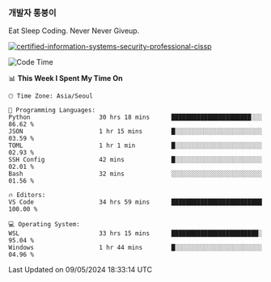 ### 개발자 통붕이
Eat Sleep Coding.
Never Never Giveup.

[![certified-information-systems-security-professional-cissp](https://user-images.githubusercontent.com/44606727/157613689-acd84ec6-5f8f-4e79-89d9-a8d51f033634.png)](https://www.credly.com/badges/f394a010-85a0-450b-9136-8043af01d71c/public_url)

<!--START_SECTION:waka-->
![Code Time](http://img.shields.io/badge/Code%20Time-2%2C894%20hrs%2034%20mins-blue)

📊 **This Week I Spent My Time On** 

```text
🕑︎ Time Zone: Asia/Seoul

💬 Programming Languages: 
Python                   30 hrs 18 mins      ██████████████████████░░░   86.62 % 
JSON                     1 hr 15 mins        █░░░░░░░░░░░░░░░░░░░░░░░░   03.59 % 
TOML                     1 hr 1 min          █░░░░░░░░░░░░░░░░░░░░░░░░   02.93 % 
SSH Config               42 mins             █░░░░░░░░░░░░░░░░░░░░░░░░   02.01 % 
Bash                     32 mins             ░░░░░░░░░░░░░░░░░░░░░░░░░   01.56 % 

🔥 Editors: 
VS Code                  34 hrs 59 mins      █████████████████████████   100.00 % 

💻 Operating System: 
WSL                      33 hrs 15 mins      ████████████████████████░   95.04 % 
Windows                  1 hr 44 mins        █░░░░░░░░░░░░░░░░░░░░░░░░   04.96 % 
```


 Last Updated on 09/05/2024 18:33:14 UTC
<!--END_SECTION:waka-->
